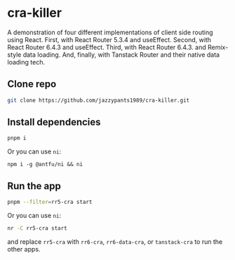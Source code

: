 # cra-killer
A demonstration of four different implementations of client side routing using React. First, with React Router 5.3.4 and useEffect. Second, with React Router 6.4.3 and useEffect. Third, with React Router 6.4.3. and Remix-style data loading. And, finally, with Tanstack Router and their native data loading tech.

## Clone repo

```bash
git clone https://github.com/jazzypants1989/cra-killer.git
```
## Install dependencies

```bash
pnpm i
```

Or you can use `ni`:

```
npm i -g @antfu/ni && ni
```

## Run the app

```bash
pnpm --filter=rr5-cra start
```

Or you can use `ni`:

```bash
nr -C rr5-cra start
```

and replace `rr5-cra` with `rr6-cra`, `rr6-data-cra`, or `tanstack-cra` to run the other apps.
